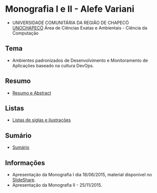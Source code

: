 Monografia I e II - Alefe Variani
==================================


- UNIVERSIDADE COMUNITÁRIA DA REGIÃO DE CHAPECÓ [UNOCHAPECÓ](http://unochapeco.edu.br/) Área de Ciências Exatas e Ambientais - Ciência da Computação

Tema
----

- Ambientes padronizados de Desenvolvimento e Monitoramento de Aplicações baseado na cultura DevOps.

Resumo
------

- [Resumo e Abstract](https://github.com/AlefeVariani/MonografiaDevOpsAlefeVariani/blob/master/Resumo.md)

Listas
------

- [Listas de siglas e ilustrações](https://github.com/AlefeVariani/MonografiaDevOpsAlefeVariani/blob/master/Listas.md)

Sumário
-------

- [Sumário](https://github.com/AlefeVariani/MonografiaDevOpsAlefeVariani/blob/master/EstruturaGeral.md)

Informações
-----------

- Apresentação da Monografia I dia 18/06/2015, material disponível no [SlideShare](http://www.slideshare.net/alefevariani/).
- Apresentação da Monografia II - 25/11/2015.
